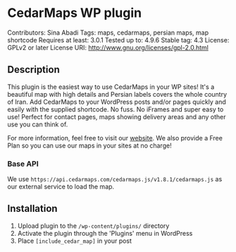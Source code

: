 # CedarMaps WP plugin

Contributors: Sina Abadi
Tags: maps, cedarmaps, persian maps, map shortcode 
Requires at least: 3.0.1
Tested up to: 4.9.6
Stable tag: 4.3
License: GPLv2 or later
License URI: http://www.gnu.org/licenses/gpl-2.0.html

## Description

This plugin is the easiest way to use CedarMaps in your WP sites! It's a beautiful map with high details and Persian labels covers the whole country of Iran.
Add CedarMaps to your WordPress posts and/or pages quickly and easily with the supplied shortcode. No fuss. No iFrames and super easy to use! Perfect for contact pages, maps showing delivery areas and any other use you can think of.

For more information, feel free to visit our [website](https://www.cedarmaps.com). We also provide a Free Plan so you can use our maps in your sites at no charge!

### Base API

We use `https://api.cedarmaps.com/cedarmaps.js/v1.8.1/cedarmaps.js` as our external service to load the map.

## Installation

1. Upload plugin to the `/wp-content/plugins/` directory
1. Activate the plugin through the 'Plugins' menu in WordPress
1. Place `[include_cedar_map]` in your post

